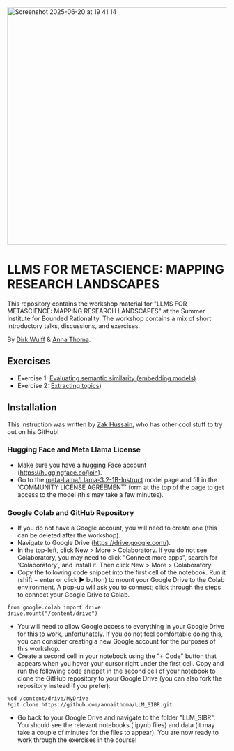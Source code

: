 <img width="545" alt="Screenshot 2025-06-20 at 19 41 14" src="https://github.com/user-attachments/assets/69203158-f81d-4afb-ac09-d192ca250f56" />

# LLMS FOR METASCIENCE: MAPPING RESEARCH LANDSCAPES
This repository contains the workshop material for "LLMS FOR METASCIENCE: MAPPING RESEARCH LANDSCAPES" at the Summer Institute for Bounded Rationality. The workshop contains a mix of short introductory talks, discussions, and exercises.

By [Dirk Wulff](https://www.mpib-berlin.mpg.de/person/93374/2549) & [Anna Thoma](https://www.mpib-berlin.mpg.de/staff/anna-thoma). 

## Exercises
* Exercise 1: [Evaluating semantic similarity (embedding models)](https://github.com/annaithoma/LLM_SIBR/blob/main/1_embeddings_map.ipynb)
* Exercise 2: [Extracting topics](https://github.com/annaithoma/LLM_SIBR/blob/main/2_tag_extraction.ipynb))

## Installation
This instruction was written by [Zak Hussain](https://github.com/Zak-Hussain), who has other cool stuff to try out on his GitHub!

### Hugging Face and Meta Llama License
* Make sure you have a hugging Face account (https://huggingface.co/join).
* Go to the [meta-llama/Llama-3.2-1B-Instruct](https://huggingface.co/meta-llama/Llama-3.2-1B-Instruct) model page and fill in the 'COMMUNITY LICENSE AGREEMENT' form at the top of the page to get access to the model (this may take a few minutes).

### Google Colab and GitHub Repository
* If you do not have a Google account, you will need to create one (this can be deleted after the workshop).
* Navigate to Google Drive (https://drive.google.com/).
* In the top-left, click New > More > Colaboratory. If you do not see Colaboratory, you may need to click "Connect more apps", search for 'Colaboratory', and install it. Then click New > More > Colaboratory.
* Copy the following code snippet into the first cell of the notebook. Run it (shift + enter or click ► button) to mount your Google Drive to the Colab environment. A pop-up will ask you to connect; click through the steps to connect your Google Drive to Colab.
```
from google.colab import drive
drive.mount("/content/drive")
```
* You will need to allow Google access to everything in your Google Drive for this to work, unfortunately. If you do not feel comfortable doing this, you can consider creating a new Google account for the purposes of this workshop.
* Create a second cell in your notebook using the "+ Code" button that appears when you hover your cursor right under the first cell. Copy and run the following code snippet in the second cell of your notebook to clone the GitHub repository to your Google Drive (you can also fork the repository instead if you prefer):
```
%cd /content/drive/MyDrive
!git clone https://github.com/annaithoma/LLM_SIBR.git
```
* Go back to your Google Drive and navigate to the folder "LLM_SIBR". You should see the relevant notebooks (.ipynb files) and data (it may take a couple of minutes for the files to appear). You are now ready to work through the exercises in the course!
